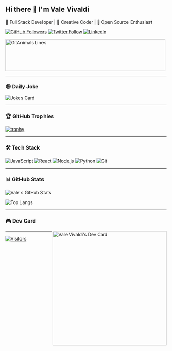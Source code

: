 ## Hi there 👋 I'm Vale Vivaldi

🚀 Full Stack Developer | 🎨 Creative Coder | 🐧 Open Source Enthusiast

[![GitHub Followers](https://img.shields.io/github/followers/valenvivaldi?label=Follow%20Me&style=social)](https://github.com/valenvivaldi)
[![Twitter Follow](https://img.shields.io/twitter/follow/valenvivaldi?style=social)](https://twitter.com/valevivaldi)
[![LinkedIn](https://img.shields.io/badge/LinkedIn-0077B5?style=flat&logo=linkedin&logoColor=white)](https://www.linkedin.com/in/valentin-vivaldi-a786a1139/)

<a href="https://github.com/devxb/gitanimals">
  <img
    src="https://render.gitanimals.org/lines/valenvivaldi"
    width="500"
    height="100"
    alt="GitAnimals Lines"
    align="center"
  />
</a>

---

### 😄 Daily Joke
![Jokes Card](https://readme-jokes.vercel.app/api?theme=radical&hideBorder)

---

### 🏆 GitHub Trophies
[![trophy](https://github-profile-trophy.vercel.app/?username=valenvivaldi&theme=onedark&row=2&column=4)](https://github.com/ryo-ma/github-profile-trophy)

---

### 🛠️ Tech Stack
![JavaScript](https://img.shields.io/badge/-JavaScript-F7DF1E?style=flat&logo=javascript&logoColor=black)
![React](https://img.shields.io/badge/-React-61DAFB?style=flat&logo=react&logoColor=black)
![Node.js](https://img.shields.io/badge/-Node.js-339933?style=flat&logo=node.js&logoColor=white)
![Python](https://img.shields.io/badge/-Python-3776AB?style=flat&logo=python&logoColor=white)
![Git](https://img.shields.io/badge/-Git-F05032?style=flat&logo=git&logoColor=white)

---

### 📊 GitHub Stats
![Vale's GitHub Stats](https://github-readme-stats.vercel.app/api?username=valenvivaldi&show_icons=true&theme=radical)

![Top Langs](https://github-readme-stats.vercel.app/api/top-langs/?username=valenvivaldi&layout=compact&theme=radical)

---

### 🎮 Dev Card
<a href="https://app.daily.dev/valintro">
  <img 
    src="https://api.daily.dev/devcards/v2/IWXCgLptY9jvfVzXYzImj.png?r=vdh" 
    width="356" 
    alt="Vale Vivaldi's Dev Card"
    align="right"
  />
</a>

---

[![Visitors](https://visitor-badge.laobi.icu/badge?page_id=valenvivaldi.valenvivaldi)](https://github.com/valenvivaldi)
